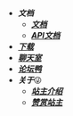 <!-- 顶部导航栏 -->

* ***文档***
    * [***文档***](README)
    * [***API文档***](https://api.yan.vin:195)
* [***下载***](下载/)
* [***聊天室***](https://yan.vin:555)
* [***论坛鸭***](https://yan.vin:666)
* ***关于***😜
    * [***站主介绍***](首页/站主介绍/)
    * [***赞赏站主***](https://yan.vin:86/zsm/)